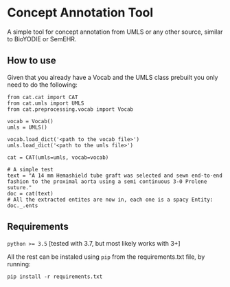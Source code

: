 # Concept Annotation Tool

A simple tool for concept annotation from UMLS or any other source, similar to BioYODIE or SemEHR.

## How to use
Given that you already have a Vocab and the UMLS class prebuilt you only need to do the following:
```
from cat.cat import CAT
from cat.umls import UMLS
from cat.preprocessing.vocab import Vocab

vocab = Vocab()
umls = UMLS()

vocab.load_dict('<path to the vocab file>')
umls.load_dict('<path to the umls file>')

cat = CAT(umls=umls, vocab=vocab)

# A simple test
text = "A 14 mm Hemashield tube graft was selected and sewn end-to-end fashion to the proximal aorta using a semi continuous 3-0 Prolene suture."
doc = cat(text)
# All the extracted entites are now in, each one is a spacy Entity:
doc._.ents
```


## Requirements
`python >= 3.5` [tested with 3.7, but most likely works with 3+]

All the rest can be instaled using `pip` from the requirements.txt file, by running:

`pip install -r requirements.txt`
